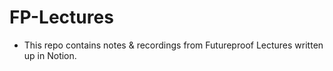 # FP-Lectures
- This repo contains notes & recordings from Futureproof Lectures written up in Notion.